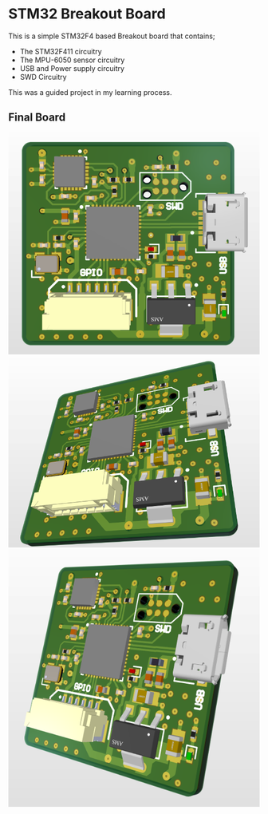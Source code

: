 # STM32 Breakout Board
This is a simple STM32F4 based Breakout board that contains;
- The STM32F411 circuitry
- The MPU-6050 sensor circuitry
- USB and Power supply circuitry
- SWD Circuitry

This was a guided project in my learning process.

## Final Board
![](Images/1.png)
![](Images/2.png)
![](Images/3.png)